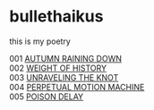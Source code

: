 bullethaikus
============

this is my poetry

001 [AUTUMN RAINING DOWN](https://dl.dropboxusercontent.com/u/75065952/bullethaiku1.swf)  
002 [WEIGHT OF HISTORY](https://dl.dropboxusercontent.com/u/75065952/bullethaiku2.swf)  
003 [UNRAVELING THE KNOT](https://dl.dropboxusercontent.com/u/75065952/bullethaiku3.swf)  
004 [PERPETUAL MOTION MACHINE](https://dl.dropboxusercontent.com/u/75065952/bullethaiku4.swf)  
005 [POISON DELAY](https://dl.dropboxusercontent.com/u/75065952/bullethaiku5.swf)  
